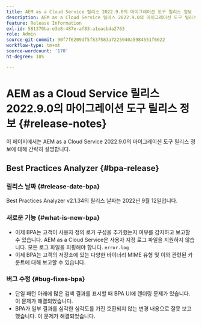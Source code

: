 ```yaml
---
title: AEM as a Cloud Service 릴리스 2022.9.0의 마이그레이션 도구 릴리스 정보
description: AEM as a Cloud Service 릴리스 2022.9.0의 마이그레이션 도구 릴리스 정보
feature: Release Information
exl-id: 581370ba-e3e8-487e-af83-a1eacbda2763
role: Admin
source-git-commit: 90f7f6209df5f837583a7225940a5984551f6622
workflow-type: tm+mt
source-wordcount: '170'
ht-degree: 10%

---
```


# AEM as a Cloud Service 릴리스 2022.9.0의 마이그레이션 도구 릴리스 정보 {#release-notes}

이 페이지에서는 AEM as a Cloud Service 2022.9.0의 마이그레이션 도구 릴리스 정보에 대해 간략히 설명합니다.

## Best Practices Analyzer {#bpa-release}

### 릴리스 날짜 {#release-date-bpa}

Best Practices Analyzer v2.1.34의 릴리스 날짜는 2022년 9월 12일입니다.

### 새로운 기능 {#what-is-new-bpa}

* 이제 BPA는 고객이 사용자 정의 로거 구성을 추가했는지 여부를 감지하고 보고할 수 있습니다. AEM as a Cloud Service은 사용자 지정 로그 파일을 지원하지 않습니다. 모든 로그 파일을 피핑해야 합니다. `error.log`
* 이제 BPA는 고객의 저장소에 있는 다양한 바이너리 MIME 유형 및 이와 관련된 카운트에 대해 보고할 수 있습니다.

### 버그 수정 {#bug-fixes-bpa}

* 단일 패턴 아래에 많은 검색 결과를 표시할 때 BPA UI에 렌더링 문제가 있습니다. 이 문제가 해결되었습니다.
* BPA가 일부 결과를 심각한 심각도를 가진 호환되지 않는 변경 내용으로 잘못 보고했습니다. 이 문제가 해결되었습니다.
